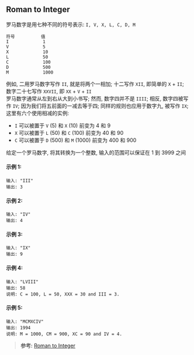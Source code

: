 ## Roman to Integer
罗马数字是用七种不同的符号表示: `I, V, X, L, C, D, M`
```
符号          值
I             1
V             5
X             10
L             50
C             100
D             500
M             1000
```
例如, 二用罗马数字写作 `II`, 就是将两个一相加; 十二写作 `XII`, 即简单的 `X` + `II`; 数字二十七写作 `XXVII`, 即 `XX` + `V` + `II`  
罗马数字通常从左到右从大到小书写; 然而, 数字四并不是 `IIII`; 相反, 数字四被写作 `IV`; 因为我们将五前面的一减去等于四; 同样的规则也应用于数字九, 被写作 `IX`; 这里有六个使用相减的实例:
- `I` 可以被置于 `V` (5) 和 `X` (10) 前变为 4 和 9
- `X` 可以被置于 `L` (50) 和 `C` (100) 前变为 40 和 90
- `C` 可以被置于 `D` (500) 和 `M` (1000) 前变为 400 和 900

给定一个罗马数字, 将其转换为一个整数, 输入的范围可以保证在 1 到 3999 之间

#### 示例 1:
```
输入: "III"
输出: 3
```
#### 示例 2:
```
输入: "IV"
输出: 4
```
#### 示例 3:
```
输入: "IX"
输出: 9
```
#### 示例 4:
```
输入: "LVIII"
输出: 58
说明: C = 100, L = 50, XXX = 30 and III = 3.
```
#### 示例 5:
```
输入: "MCMXCIV"
输出: 1994
说明: M = 1000, CM = 900, XC = 90 and IV = 4.
```

>**参考:**
[Roman to Integer](https://leetcode.com/articles/roman-to-integer/)
